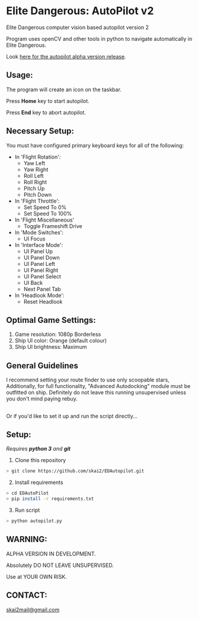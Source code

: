 # Elite Dangerous: AutoPilot v2
Elite Dangerous computer vision based autopilot version 2

Program uses openCV and other tools in python to navigate automatically in Elite Dangerous.

Look [here for the autopilot alpha version release](https://github.com/skai2/EDAutopilot/releases).

## Usage:
The program will create an icon on the taskbar.

Press **Home** key to start autopilot.

Press **End** key to abort autopilot.

## Necessary Setup:
You must have configured primary keyboard keys for all of the following:
  * In 'Flight Rotation':
    * Yaw Left
    * Yaw Right
    * Roll Left
    * Roll Right
    * Pitch Up
    * Pitch Down
  * In 'Flight Throttle':
    * Set Speed To 0%
    * Set Speed To 100%
  * In 'Flight Miscellaneous'
    * Toggle Frameshift Drive
  * In 'Mode Switches':
    * UI Focus
  * In 'Interface Mode':
    * UI Panel Up
    * UI Panel Down
    * UI Panel Left
    * UI Panel Right
    * UI Panel Select
    * UI Back
    * Next Panel Tab
  * In 'Headlook Mode':
    * Reset Headlook

## Optimal Game Settings:
1. Game resolution:      1080p Borderless
2. Ship UI color:        Orange (default colour)
3. Ship UI brightness:   Maximum

## General Guidelines

I recommend setting your route finder to use only scoopable stars, Additionally, for full functionality, "Advanced Autodocking" module must be outfitted on ship. Definitely do not leave this running unsupervised unless you don't mind paying rebuy.

##
Or if you'd like to set it up and run the script directly...

## Setup:
_Requires **python 3** and **git**_
1. Clone this repository
```sh
> git clone https://github.com/skai2/EDAutopilot.git
```
2. Install requirements
```sh
> cd EDAutoPilot
> pip install -r requirements.txt
```
3. Run script
```sh
> python autopilot.py
```

## WARNING:

ALPHA VERSION IN DEVELOPMENT. 

Absolutely DO NOT LEAVE UNSUPERVISED. 

Use at YOUR OWN RISK.

## CONTACT:

skai2mail@gmail.com
